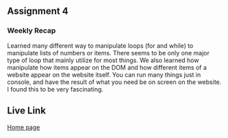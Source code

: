 ## Assignment 4



### Weekly Recap

Learned many different way to manipulate loops (for and while) to manipulate lists of numbers or items.  There seems to be only one major type of loop that mainly utilize for most things.  We also learned how manipulate how items appear on the DOM and how different items of a website appear on the website itself.  You can run many things just in console, and have the result of what you need be on screen on the website.  I found this to be very fascinating.

## Live Link

[Home page](https://txuan1231.github.io/sp25-n220/homework-3)